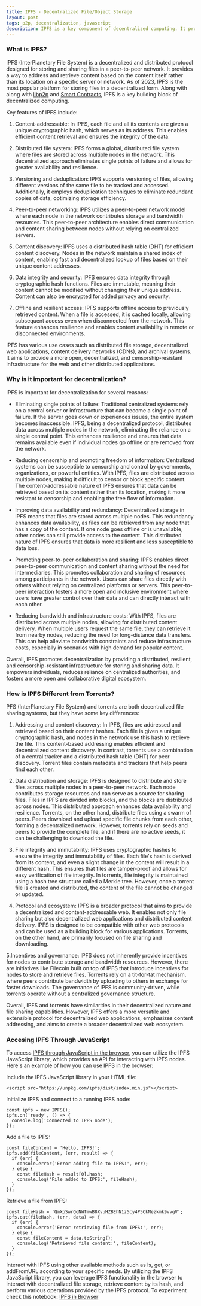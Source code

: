 ```yaml
---
title: IPFS - Decentralized File/Object Storage
layout: post
tags: p2p, decentralization, javascript
description: IPFS is a key component of decentralized computing. It provides a mechanism to store files/data in a decentralized way without the need for a server. This can help in builiding DApps (decentralized applications).
---
```


### What is IPFS?
IPFS (InterPlanetary File System) is a decentralized and distributed protocol designed for storing and sharing files in a peer-to-peer network. It provides a way to address and retrieve content based on the content itself rather than its location on a specific server or network. As of 2023, IPFS is the most popular platform for storing files in a decentralized form. Along with along with [libp2p](/2023/05/31/Libp2p-Decentralized-Applications.html) and [Smart Contracts](/2023/05/29/Interacting-with-Smart-Contracts-Ethereum-in-JavaScript.html), IPFS is a key building block of decentralized computing.

Key features of IPFS include:

1. Content-addressable: In IPFS, each file and all its contents are given a unique cryptographic hash, which serves as its address. This enables efficient content retrieval and ensures the integrity of the data.

2. Distributed file system: IPFS forms a global, distributed file system where files are stored across multiple nodes in the network. This decentralized approach eliminates single points of failure and allows for greater availability and resilience.

3. Versioning and deduplication: IPFS supports versioning of files, allowing different versions of the same file to be tracked and accessed. Additionally, it employs deduplication techniques to eliminate redundant copies of data, optimizing storage efficiency.

4. Peer-to-peer networking: IPFS utilizes a peer-to-peer network model where each node in the network contributes storage and bandwidth resources. This peer-to-peer architecture enables direct communication and content sharing between nodes without relying on centralized servers.

5. Content discovery: IPFS uses a distributed hash table (DHT) for efficient content discovery. Nodes in the network maintain a shared index of content, enabling fast and decentralized lookup of files based on their unique content addresses.

6. Data integrity and security: IPFS ensures data integrity through cryptographic hash functions. Files are immutable, meaning their content cannot be modified without changing their unique address. Content can also be encrypted for added privacy and security.

7. Offline and resilient access: IPFS supports offline access to previously retrieved content. When a file is accessed, it is cached locally, allowing subsequent access even when disconnected from the network. This feature enhances resilience and enables content availability in remote or disconnected environments.

IPFS has various use cases such as distributed file storage, decentralized web applications, content delivery networks (CDNs), and archival systems. It aims to provide a more open, decentralized, and censorship-resistant infrastructure for the web and other distributed applications.

### Why is it important for decentralization?
IPFS is important for decentralization for several reasons:

- Eliminating single points of failure: Traditional centralized systems rely on a central server or infrastructure that can become a single point of failure. If the server goes down or experiences issues, the entire system becomes inaccessible. IPFS, being a decentralized protocol, distributes data across multiple nodes in the network, eliminating the reliance on a single central point. This enhances resilience and ensures that data remains available even if individual nodes go offline or are removed from the network.

- Reducing censorship and promoting freedom of information: Centralized systems can be susceptible to censorship and control by governments, organizations, or powerful entities. With IPFS, files are distributed across multiple nodes, making it difficult to censor or block specific content. The content-addressable nature of IPFS ensures that data can be retrieved based on its content rather than its location, making it more resistant to censorship and enabling the free flow of information.

- Improving data availability and redundancy: Decentralized storage in IPFS means that files are stored across multiple nodes. This redundancy enhances data availability, as files can be retrieved from any node that has a copy of the content. If one node goes offline or is unavailable, other nodes can still provide access to the content. This distributed nature of IPFS ensures that data is more resilient and less susceptible to data loss.

- Promoting peer-to-peer collaboration and sharing: IPFS enables direct peer-to-peer communication and content sharing without the need for intermediaries. This promotes collaboration and sharing of resources among participants in the network. Users can share files directly with others without relying on centralized platforms or servers. This peer-to-peer interaction fosters a more open and inclusive environment where users have greater control over their data and can directly interact with each other.

- Reducing bandwidth and infrastructure costs: With IPFS, files are distributed across multiple nodes, allowing for distributed content delivery. When multiple users request the same file, they can retrieve it from nearby nodes, reducing the need for long-distance data transfers. This can help alleviate bandwidth constraints and reduce infrastructure costs, especially in scenarios with high demand for popular content.

Overall, IPFS promotes decentralization by providing a distributed, resilient, and censorship-resistant infrastructure for storing and sharing data. It empowers individuals, reduces reliance on centralized authorities, and fosters a more open and collaborative digital ecosystem.

### How is IPFS Different from Torrents?
PFS (InterPlanetary File System) and torrents are both decentralized file sharing systems, but they have some key differences:

1. Addressing and content discovery: In IPFS, files are addressed and retrieved based on their content hashes. Each file is given a unique cryptographic hash, and nodes in the network use this hash to retrieve the file. This content-based addressing enables efficient and decentralized content discovery. In contrast, torrents use a combination of a central tracker and a distributed hash table (DHT) for peer discovery. Torrent files contain metadata and trackers that help peers find each other.

2. Data distribution and storage: IPFS is designed to distribute and store files across multiple nodes in a peer-to-peer network. Each node contributes storage resources and can serve as a source for sharing files. Files in IPFS are divided into blocks, and the blocks are distributed across nodes. This distributed approach enhances data availability and resilience. Torrents, on the other hand, distribute files using a swarm of peers. Peers download and upload specific file chunks from each other, forming a decentralized network. However, torrents rely on seeds and peers to provide the complete file, and if there are no active seeds, it can be challenging to download the file.

3. File integrity and immutability: IPFS uses cryptographic hashes to ensure the integrity and immutability of files. Each file's hash is derived from its content, and even a slight change in the content will result in a different hash. This ensures that files are tamper-proof and allows for easy verification of file integrity. In torrents, file integrity is maintained using a hash tree structure called a Merkle tree. However, once a torrent file is created and distributed, the content of the file cannot be changed or updated.

4. Protocol and ecosystem: IPFS is a broader protocol that aims to provide a decentralized and content-addressable web. It enables not only file sharing but also decentralized web applications and distributed content delivery. IPFS is designed to be compatible with other web protocols and can be used as a building block for various applications. Torrents, on the other hand, are primarily focused on file sharing and downloading.

5.Incentives and governance: IPFS does not inherently provide incentives for nodes to contribute storage and bandwidth resources. However, there are initiatives like Filecoin built on top of IPFS that introduce incentives for nodes to store and retrieve files. Torrents rely on a tit-for-tat mechanism, where peers contribute bandwidth by uploading to others in exchange for faster downloads. The governance of IPFS is community-driven, while torrents operate without a centralized governance structure.

Overall, IPFS and torrents have similarities in their decentralized nature and file sharing capabilities. However, IPFS offers a more versatile and extensible protocol for decentralized web applications, emphasizes content addressing, and aims to create a broader decentralized web ecosystem.

### Accesing IPFS Through JavaScript
To access [IPFS through JavaScript in the browser](/jsnb/#./examples/IPFS-in-Browser.jsnb), you can utilize the IPFS JavaScript library, which provides an API for interacting with IPFS nodes. Here's an example of how you can use IPFS in the browser:

Include the IPFS JavaScript library in your HTML file:

	<script src="https://unpkg.com/ipfs/dist/index.min.js"></script>

Initialize IPFS and connect to a running IPFS node:
	
	const ipfs = new IPFS();
	ipfs.on('ready', () => {
	  console.log('Connected to IPFS node');
	});

Add a file to IPFS:
	
	const fileContent = 'Hello, IPFS!';
	ipfs.add(fileContent, (err, result) => {
	  if (err) {
	    console.error('Error adding file to IPFS:', err);
	  } else {
	    const fileHash = result[0].hash;
	    console.log('File added to IPFS:', fileHash);
	  }
	});

Retrieve a file from IPFS:
	
	const fileHash = 'QmXpSwrQqNWTmwB8XvuHZBEhN1z5cy4P5CkNezkmk9vvgV';
	ipfs.cat(fileHash, (err, data) => {
	  if (err) {
	    console.error('Error retrieving file from IPFS:', err);
	  } else {
	    const fileContent = data.toString();
	    console.log('Retrieved file content:', fileContent);
	  }
	});
	
Interact with IPFS using other available methods such as ls, get, or addFromURL according to your specific needs. By utilizing the IPFS JavaScript library, you can leverage IPFS functionality in the browser to interact with decentralized file storage, retrieve content by its hash, and perform various operations provided by the IPFS protocol. To experiment check this notebook: [IPFS in Browser](/jsnb/#./examples/IPFS-in-Browser.jsnb)
	
	
